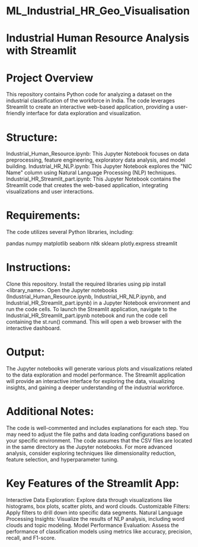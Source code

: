 # ML_Industrial_HR_Geo_Visualisation

# Industrial Human Resource Analysis with Streamlit
# Project Overview

This repository contains Python code for analyzing a dataset on the industrial classification of the workforce in India. The code leverages Streamlit to create an interactive web-based application, providing a user-friendly interface for data exploration and visualization.

# Structure:

Industrial_Human_Resource.ipynb: This Jupyter Notebook focuses on data preprocessing, feature engineering, exploratory data analysis, and model building.
Industrial_HR_NLP.ipynb: This Jupyter Notebook explores the "NIC Name" column using Natural Language Processing (NLP) techniques.
Industrial_HR_Streamlit_part.ipynb: This Jupyter Notebook contains the Streamlit code that creates the web-based application, integrating visualizations and user interactions.
# Requirements:
The code utilizes several Python libraries, including:

pandas
numpy
matplotlib
seaborn
nltk
sklearn
plotly.express
streamlit
# Instructions:

Clone this repository.
Install the required libraries using pip install <library_name>.
Open the Jupyter notebooks (Industrial_Human_Resource.ipynb, Industrial_HR_NLP.ipynb, and Industrial_HR_Streamlit_part.ipynb) in a Jupyter Notebook environment and run the code cells.
To launch the Streamlit application, navigate to the Industrial_HR_Streamlit_part.ipynb notebook and run the code cell containing the st.run() command. This will open a web browser with the interactive dashboard.
# Output:

The Jupyter notebooks will generate various plots and visualizations related to the data exploration and model performance.
The Streamlit application will provide an interactive interface for exploring the data, visualizing insights, and gaining a deeper understanding of the industrial workforce.
# Additional Notes:

The code is well-commented and includes explanations for each step.
You may need to adjust the file paths and data loading configurations based on your specific environment.
The code assumes that the CSV files are located in the same directory as the Jupyter notebooks.
For more advanced analysis, consider exploring techniques like dimensionality reduction, feature selection, and hyperparameter tuning.
# Key Features of the Streamlit App:

Interactive Data Exploration: Explore data through visualizations like histograms, box plots, scatter plots, and word clouds.
Customizable Filters: Apply filters to drill down into specific data segments.
Natural Language Processing Insights: Visualize the results of NLP analysis, including word clouds and topic modeling.
Model Performance Evaluation: Assess the performance of classification models using metrics like accuracy, precision, recall, and F1-score.
